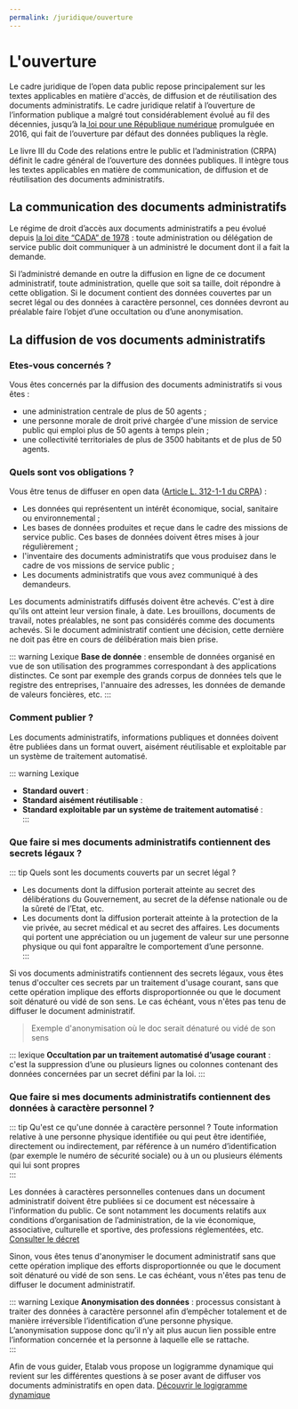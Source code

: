 ```yaml
---
permalink: /juridique/ouverture
---
```


#  L'ouverture       

Le cadre juridique de l’open data public repose principalement sur les textes applicables en matière d'accès, de diffusion et de réutilisation des documents administratifs. Le cadre juridique relatif à l’ouverture de l’information publique a malgré tout considérablement évolué́ au fil des décennies, jusqu’à la[ loi pour une République numérique](https://www.legifrance.gouv.fr/affichLoiPubliee.do?idDocument=JORFDOLE000031589829&type=general&legislature=14) promulguée en 2016, qui fait de l’ouverture par défaut des données publiques la règle.        

Le livre III du Code des relations entre le public et l’administration (CRPA) définit le cadre général de l’ouverture des données publiques. Il intègre tous les textes applicables en matière de communication, de diffusion et de réutilisation des documents administratifs.    
 
## La communication des documents administratifs    

Le régime de droit d’accès aux documents administratifs a peu évolué depuis [la loi dite “CADA” de 1978](https://www.legifrance.gouv.fr/affichTexte.do?cidTexte=JORFTEXT000000339241) : toute administration ou délégation de service public doit communiquer à un administré le document dont il a fait la demande.

Si l’administré demande en outre la diffusion en ligne de ce document administratif, toute administration, quelle que soit sa taille, doit répondre à cette obligation. Si le document contient des données couvertes par un secret légal ou des données à caractère personnel, ces données devront au préalable faire l’objet d’une occultation ou d’une anonymisation.     
 
##  La diffusion de vos documents administratifs 

### Etes-vous concernés ? 

Vous êtes concernés par la diffusion des documents administratifs si vous êtes : 
* une administration centrale de plus de 50 agents ;
* une personne morale de droit privé chargée d'une mission de service public qui emploi plus de 50 agents à temps plein ;
* une collectivité territoriales de plus de 3500 habitants et de plus de 50 agents. 

### Quels sont vos obligations ? 

Vous être tenus de diffuser en open data ([Article  L. 312-1-1 du CRPA](https://www.legifrance.gouv.fr/affichCodeArticle.do;jsessionid=699E85A138CEA30E2185BB71F8735F9A.tplgfr24s_3?idArticle=LEGIARTI000033205512&cidTexte=LEGITEXT000031366350&dateTexte=20161009)) : 
- Les données qui représentent un intérêt économique, social, sanitaire ou environnemental ;
- Les bases de données produites et reçue dans le cadre des missions de service public. Ces bases de données doivent êtres mises à jour régulièrement ; 
- l'inventaire des documents administratifs que vous produisez dans le cadre de vos missions de service public ; 
- Les documents administratifs que vous avez communiqué à des demandeurs.

Les documents administratifs diffusés doivent être achevés. C'est à dire qu'ils ont atteint leur version finale, à date.  Les brouillons, documents de travail, notes préalables, ne sont pas considérés comme des documents achevés. Si le document administratif contient une décision, cette dernière ne doit pas être en cours de délibération mais bien prise. 

::: warning Lexique
**Base de donnée** : ensemble de données organisé en vue de son utilisation des programmes correspondant à des applications distinctes. Ce sont par exemple des grands corpus de données tels que le registre des entreprises, l'annuaire des adresses, les données de demande de valeurs foncières, etc. 
:::

### Comment publier ? 

Les documents administratifs, informations publiques et données doivent être publiées dans un format ouvert, aisément réutilisable et exploitable par un système de traitement automatisé. 

::: warning Lexique 
* **Standard ouvert** : 
* **Standard aisément réutilisable** : 
* **Standard exploitable par un système de traitement automatisé** :  
::: 

### Que faire si mes documents administratifs contiennent des secrets légaux ? 
::: tip Quels sont les documents couverts par un secret légal ? 
* Les documents dont la diffusion porterait atteinte au secret des délibérations du Gouvernement, au secret de la défense nationale ou de la sûreté de l’Etat, etc. 
* Les documents dont la diffusion porterait atteinte à la protection de la vie privée, au secret médical et au secret des affaires. Les documents qui portent une appréciation ou un jugement de valeur sur une personne physique ou qui font apparaître le comportement d’une personne.                
:::

Si vos documents administratifs contiennent des secrets légaux, vous êtes tenus d'occulter ces secrets par un traitement d'usage courant,  sans que cette opération implique des efforts disproportionnée ou que le document soit dénaturé ou vidé de son sens. Le cas échéant, vous n'êtes pas tenu de diffuser le document administratif.
 
> Exemple d'anonymisation où le doc serait dénaturé ou vidé de son sens 

::: lexique
**Occultation par un traitement automatisé d’usage courant** : c'est la suppression d’une ou plusieurs lignes ou colonnes contenant des données concernées par un secret défini par la loi. 
:::

### Que faire si mes documents administratifs contiennent des données à caractère personnel ? 

::: tip Qu'est ce qu'une donnée à caractère personnel ?
Toute information relative à une personne physique identifiée ou qui peut être identifiée, directement ou indirectement, par référence à un numéro d’identification (par exemple le numéro de sécurité sociale) ou à un ou plusieurs éléments qui lui sont propres          
:::

Les données à caractères personnelles contenues dans un document administratif doivent être publiées si ce document est nécessaire à l'information du public. Ce sont notamment les documents relatifs aux conditions d’organisation de l’administration, de la vie économique, associative, culturelle et sportive, des professions réglementées, etc.
[Consulter le décret](https://www.legifrance.gouv.fr/affichTexte.do?cidTexte=JORFTEXT000037797147&categorieLien=id)

Sinon, vous êtes tenus d'anonymiser le document administratif sans que cette opération implique des efforts disproportionnée ou que le document soit dénaturé ou vidé de son sens. Le cas échéant, vous n'êtes pas tenu de diffuser le document administratif.

::: warning Lexique 
**Anonymisation des données** : processus consistant à traiter des données à caractère personnel afin d’empêcher totalement et de manière irréversible l’identification d’une personne physique. L’anonymisation suppose donc qu’il n’y ait plus aucun lien possible entre l’information concernée et la personne à laquelle elle se rattache.        
:::

Afin de vous guider, Etalab vous propose un logigramme dynamique qui revient sur les différentes questions à se poser avant de diffuser vos documents administratifs en open data. 
[Découvrir le logigramme dynamique  ](https://guide-juridique-open-data.etalab.gouv.fr/#0)
